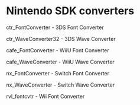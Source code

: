 # Nintendo SDK converters

ctr_FontConverter - 3DS Font Converter

ctr_WaveConverter32 - 3DS Wave Converter

cafe_FontConverter - WiiU Font Converter

cafe_WaveConverter - WiiU Wave Converter

nx_FontConverter - Switch Font Converter

nx_WaveConverter - Switch Wave Converter

rvl_fontcvtr - Wii Font Converter
